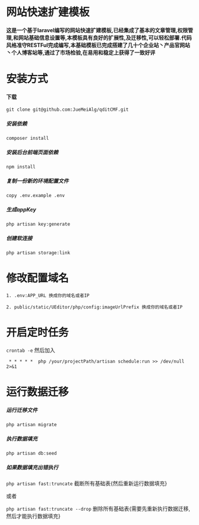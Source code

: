 # 网站快速扩建模板
#### 这是一个基于laravel编写的网站快速扩建模板,已经集成了基本的文章管理,权限管理,和网站基础信息设置等,本模板具有良好的扩展性,及迁移性,可以轻松部署.代码风格准守RESTFul完成编写,本基础模板已完成搭建了几十个企业站丶产品官网站丶个人博客站等,通过了市场检验,在易用和稳定上获得了一致好评


# 安装方式
#### 下载
`git clone git@github.com:JueMeiAlg/qditCMF.git`

##### 安装依赖
`composer install`

##### 安装后台前端页面依赖
`npm install`

##### 复制一份新的环境配置文件
`copy .env.example .env`

##### 生成appKey
`php artisan key:generate `

##### 创建软连接
`php artisan storage:link`

# 修改配置域名
`1. .env:APP_URL 换成你的域名或者IP`

`2. public/static/UEditor/php/config:imageUrlPrefix 换成你的域名或者IP`

# 开启定时任务
   `crontab -e` 然后加入
   
  ` * * * * *  php /your/projectPath/artisan schedule:run >> /dev/null 2>&1`

# 运行数据迁移

##### 运行迁移文件
`php artisan migrate`

##### 执行数据填充
`php artisan db:seed`

##### 如果数据填充出错执行
`php artisan fast:truncate` 截断所有基础表{然后重新运行数据填充}

或者

`php artisan fast:truncate --drop` 删除所有基础表{需要先重新执行数据迁移,然后才能执行数据填充}






